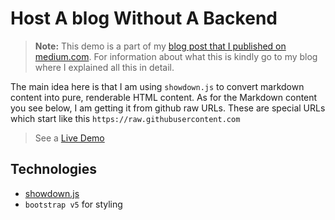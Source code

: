 # Host A blog Without A Backend

> **Note:** This demo is a part of my [blog post that I published on medium.com](#). For information about what this is kindly go to my blog where I explained all this in detail.

The main idea here is that I am using `showdown.js` to convert markdown content into pure, renderable HTML content. As for the Markdown content you see below, I am getting it from github raw URLs. These are special URLs which start like this `https://raw.githubusercontent.com`

> See a [Live Demo](#)

## Technologies

- [showdown.js](https://showdownjs.com)
- `bootstrap v5` for styling
